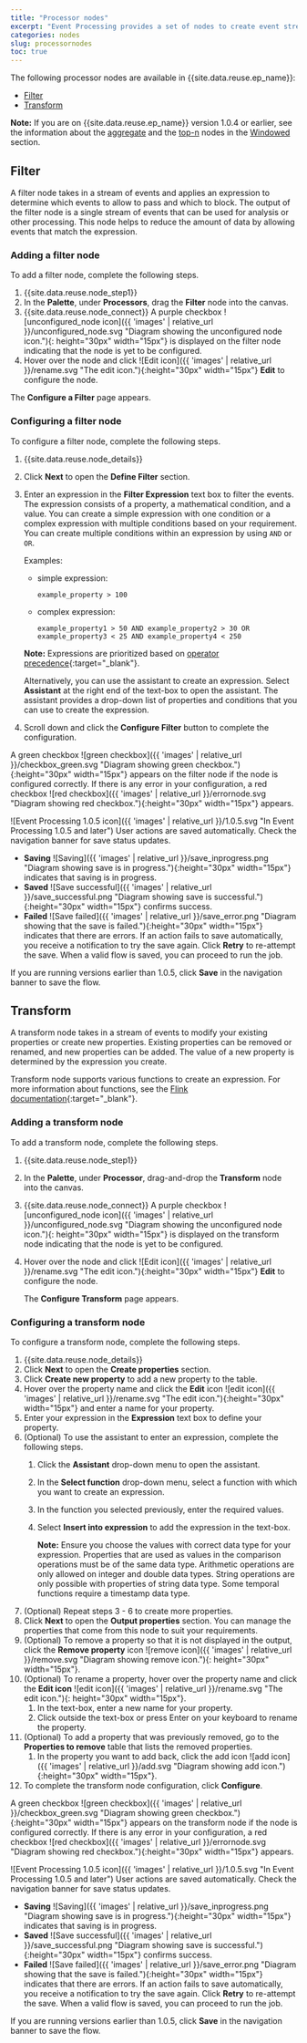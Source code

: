 ```yaml
---
title: "Processor nodes"
excerpt: "Event Processing provides a set of nodes to create event stream processing flows"
categories: nodes
slug: processornodes
toc: true
---
```


The following processor nodes are available in {{site.data.reuse.ep_name}}:

- [Filter](#filter)
- [Transform](#transform)

**Note:** If you are on {{site.data.reuse.ep_name}} version 1.0.4 or earlier, see the information about the [aggregate](../windowednodes/#aggregate) and the [top-n](../windowednodes/#top-n) nodes in the [Windowed](../windowednodes) section.


## Filter

A filter node takes in a stream of events and applies an expression to determine which events to allow to pass and which to block. The output of the filter node is a single stream of events that can be used for analysis or other processing. This node helps to reduce the amount of data by allowing events that match the expression.

### Adding a filter node

To add a filter node, complete the following steps.

1. {{site.data.reuse.node_step1}}
2. In the **Palette**, under **Processors**, drag the **Filter** node into the canvas.
3. {{site.data.reuse.node_connect}} A purple checkbox ![unconfigured_node icon]({{ 'images' | relative_url }}/unconfigured_node.svg "Diagram showing the unconfigured node icon."){: height="30px" width="15px"} is displayed on the filter node indicating that the node is yet to be configured.
4. Hover over the node and click ![Edit icon]({{ 'images' | relative_url }}/rename.svg "The edit icon."){:height="30px" width="15px"} **Edit** to configure the node.

The **Configure a Filter** page appears.

### Configuring a filter node

To configure a filter node, complete the following steps.

1. {{site.data.reuse.node_details}}
2. Click **Next** to open the **Define Filter** section.  
3. Enter an expression in the **Filter Expression** text box to filter the events. The expression consists of a property, a mathematical condition, and a value. You can create a simple expression with one condition or a complex expression with multiple conditions based on your requirement. You can create multiple conditions within an expression by using `AND` or `OR`.

   Examples:
      - simple expression:

        ```transparent
        example_property > 100
        ```

      - complex expression:

         ```transparent
         example_property1 > 50 AND example_property2 > 30 OR example_property3 < 25 AND example_property4 < 250
         ```

   **Note:** Expressions are prioritized based on [operator precedence](https://calcite.apache.org/docs/reference.html#operators-and-functions){:target="_blank"}.

   Alternatively, you can use the assistant to create an expression. Select **Assistant** at the right end of the text-box to open the assistant. The assistant provides a drop-down list of properties and conditions that you can use to create the expression.
4. Scroll down and click the **Configure Filter** button to complete the configuration.

A green checkbox ![green checkbox]({{ 'images' | relative_url }}/checkbox_green.svg "Diagram showing green checkbox."){:height="30px" width="15px"} appears on the filter node if the node is configured correctly. If there is any error in your configuration, a red checkbox ![red checkbox]({{ 'images' | relative_url }}/errornode.svg "Diagram showing red checkbox."){:height="30px" width="15px"} appears.

![Event Processing 1.0.5 icon]({{ 'images' | relative_url }}/1.0.5.svg "In Event Processing 1.0.5 and later") User actions are saved automatically. Check the navigation banner for save status updates.  

- **Saving** ![Saving]({{ 'images' | relative_url }}/save_inprogress.png "Diagram showing save is in progress."){:height="30px" width="15px"} indicates that saving is in progress.
- **Saved** ![Save successful]({{ 'images' | relative_url }}/save_successful.png "Diagram showing save is successful."){:height="30px" width="15px"} confirms success.
- **Failed** ![Save failed]({{ 'images' | relative_url }}/save_error.png "Diagram showing that the save is failed."){:height="30px" width="15px"} indicates that there are errors. If an action fails to save automatically, you receive a notification to try the save again. Click **Retry** to re-attempt the save. When a valid flow is saved, you can proceed to run the job.

If you are running versions earlier than 1.0.5, click **Save** in the navigation banner to save the flow.

## Transform

A transform node takes in a stream of events to modify your existing properties or create new properties. Existing properties can be removed or renamed, and new properties can be added. The value of a new property is determined by the expression you create.

Transform node supports various functions to create an expression. For more information about functions, see the [Flink documentation](https://nightlies.apache.org/flink/flink-docs-release-1.17/docs/dev/table/functions/systemfunctions/#scalar-functions){:target="_blank"}.


### Adding a transform node

To add a transform node, complete the following steps.

1. {{site.data.reuse.node_step1}}
2. In the **Palette**, under **Processor**, drag-and-drop the **Transform** node into the canvas.
3. {{site.data.reuse.node_connect}} A purple checkbox ![unconfigured_node icon]({{ 'images' | relative_url }}/unconfigured_node.svg "Diagram showing the unconfigured node icon."){: height="30px" width="15px"} is displayed on the transform node indicating that the node is yet to be configured.
4. Hover over the node and click ![Edit icon]({{ 'images' | relative_url }}/rename.svg "The edit icon."){:height="30px" width="15px"} **Edit** to configure the node.

   The **Configure Transform** page appears.

### Configuring a transform node

To configure a transform node, complete the following steps.

1. {{site.data.reuse.node_details}}
1. Click **Next** to open the **Create properties** section.
1. Click **Create new property** to add a new property to the table.
1. Hover over the property name and click the **Edit** icon ![edit icon]({{ 'images' | relative_url }}/rename.svg "The edit icon."){:height="30px" width="15px"} and enter a name for your property.
1. Enter your expression in the **Expression** text box to define your property.
1. (Optional) To use the assistant to enter an expression, complete the following steps.
   1. Click the **Assistant** drop-down menu to open the assistant.
   1. In the **Select function** drop-down menu, select a function with which you want to create an expression.
   1. In the function you selected previously, enter the required values.
   1. Select **Insert into expression** to add the expression in the text-box.

      **Note:** Ensure you choose the values with correct data type for your expression. Properties that are used as values in the comparison operations must be of the same data type. Arithmetic operations are only allowed on integer and double data types. String operations are only possible with properties of string data type. Some temporal functions require a timestamp data type.
1. (Optional) Repeat steps 3 - 6 to create more properties.  
1. Click **Next** to open the **Output properties** section. You can manage the properties that come from this node to suit your requirements. 
1. (Optional) To remove a property so that it is not displayed in the output, click the **Remove property** icon ![remove icon]({{ 'images' | relative_url }}/remove.svg "Diagram showing remove icon."){: height="30px" width="15px"}.  
1. (Optional) To rename a property, hover over the property name and click the **Edit icon** ![edit icon]({{ 'images' | relative_url }}/rename.svg "The edit icon."){: height="30px" width="15px"}.   
    1. In the text-box, enter a new name for your property.  
    1. Click outside the text-box or press Enter on your keyboard to rename the property.
1. (Optional) To add a property that was previously removed, go to the **Properties to remove** table that lists the removed properties.  
    1. In the property you want to add back, click the add icon ![add icon]({{ 'images' | relative_url }}/add.svg "Diagram showing add icon."){:height="30px" width="15px"}.  
1. To complete the transform node configuration, click **Configure**.

A green checkbox ![green checkbox]({{ 'images' | relative_url }}/checkbox_green.svg "Diagram showing green checkbox."){:height="30px" width="15px"} appears on the transform node if the node is configured correctly. If there is any error in your configuration, a red checkbox ![red checkbox]({{ 'images' | relative_url }}/errornode.svg "Diagram showing red checkbox."){:height="30px" width="15px"} appears.

![Event Processing 1.0.5 icon]({{ 'images' | relative_url }}/1.0.5.svg "In Event Processing 1.0.5 and later") User actions are saved automatically. Check the navigation banner for save status updates.

- **Saving** ![Saving]({{ 'images' | relative_url }}/save_inprogress.png "Diagram showing save is in progress."){:height="30px" width="15px"} indicates that saving is in progress.
- **Saved** ![Save successful]({{ 'images' | relative_url }}/save_successful.png "Diagram showing save is successful."){:height="30px" width="15px"} confirms success.
- **Failed** ![Save failed]({{ 'images' | relative_url }}/save_error.png "Diagram showing that the save is failed."){:height="30px" width="15px"} indicates that there are errors. If an action fails to save automatically, you receive a notification to try the save again. Click **Retry** to re-attempt the save. When a valid flow is saved, you can proceed to run the job.

If you are running versions earlier than 1.0.5, click **Save** in the navigation banner to save the flow.
